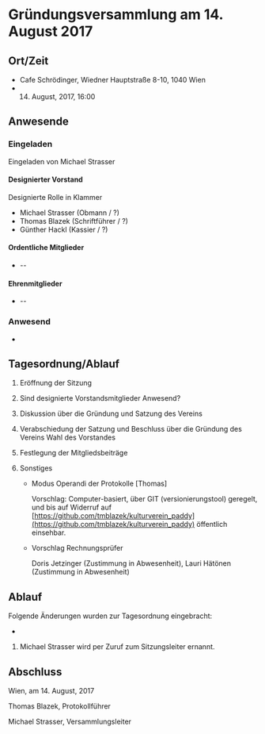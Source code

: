 # Gründungsversammlung am 14. August 2017

## Ort/Zeit
 * Cafe Schrödinger, Wiedner Hauptstraße 8-10, 1040 Wien
 * 14. August, 2017, 16:00
## Anwesende

### Eingeladen

Eingeladen von Michael Strasser

#### Designierter Vorstand
Designierte Rolle in Klammer
 * Michael Strasser (Obmann / ?)
 * Thomas Blazek (Schriftführer / ?)
 * Günther Hackl (Kassier / ?)

#### Ordentliche Mitglieder

 * --

#### Ehrenmitglieder

 * --

### Anwesend

 * 


## Tagesordnung/Ablauf

1. Eröffnung der Sitzung

 2. Sind designierte Vorstandsmitglieder Anwesend?
 
 
 3. Diskussion über die Gründung und Satzung des Vereins
 
 4. Verabschiedung der Satzung und Beschluss über die Gründung des Vereins
 Wahl des Vorstandes


5. Festlegung der Mitgliedsbeiträge

6. Sonstiges

    * Modus Operandi der Protokolle [Thomas]
        
        Vorschlag: Computer-basiert, über GIT (versionierungstool) geregelt, und bis auf Widerruf auf [https://github.com/tmblazek/kulturverein_paddy](https://github.com/tmblazek/kulturverein_paddy) öffentlich einsehbar.
    
    * Vorschlag Rechnungsprüfer 

    
        Doris Jetzinger (Zustimmung in Abwesenheit), 
        Lauri Hätönen (Zustimmung in Abwesenheit)


    

## Ablauf
Folgende Änderungen wurden zur Tagesordnung eingebracht:
 
 * 
 
1.  Michael Strasser wird per Zuruf zum Sitzungsleiter ernannt.

## Abschluss
 Wien, am 14. August, 2017

 Thomas Blazek, Protokollführer
 
 Michael Strasser, Versammlungsleiter